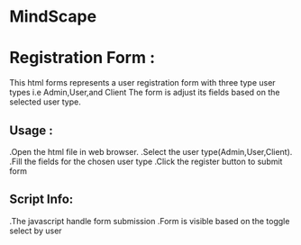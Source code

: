 # MindScape
<h1> Registration Form :</h1>
 This html forms represents a user registration form with three type user types 
 i.e Admin,User,and Client 
 The form is adjust its fields based on the selected user type.
 <h2> Usage :</h2>
 .Open the html file in web browser.
 .Select the user type(Admin,User,Client).
 .Fill the fields for the chosen user type
 .Click the register button to submit form
 <h2>Script Info:</h2>
  .The javascript handle form submission
  .Form is visible  based on the toggle select by user 
